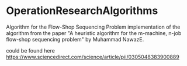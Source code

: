 # OperationResearchAlgorithms
Algorithm for the Flow-Shop Sequencing Problem
 implementation of the algorithm from the paper "A heuristic algorithm for the m-machine, n-job flow-shop sequencing problem"
 by Muhammad NawazE.
 
 
 could be found here 
 https://www.sciencedirect.com/science/article/pii/0305048383900889
